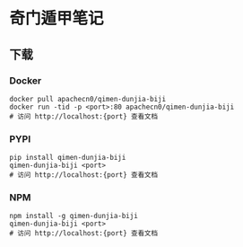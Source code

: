 # 奇门遁甲笔记

## 下载

### Docker

```
docker pull apachecn0/qimen-dunjia-biji
docker run -tid -p <port>:80 apachecn0/qimen-dunjia-biji
# 访问 http://localhost:{port} 查看文档
```

### PYPI

```
pip install qimen-dunjia-biji
qimen-dunjia-biji <port>
# 访问 http://localhost:{port} 查看文档
```

### NPM

```
npm install -g qimen-dunjia-biji
qimen-dunjia-biji <port>
# 访问 http://localhost:{port} 查看文档
```